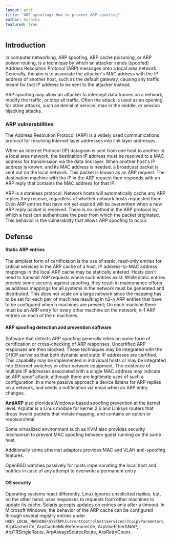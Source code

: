 ```yaml
---
layout: post
title: "ARP spoofing: How to prevent ARP spoofing"
author: Keshiba
featured: true
---
```



## Introduction

In computer networking, ARP spoofing, ARP cache poisoning, or ARP poison routing, is a technique by which an attacker sends (spoofed) Address Resolution Protocol (ARP) messages onto a local area network. Generally, the aim is to associate the attacker's MAC address with the IP address of another host, such as the default gateway, causing any traffic meant for that IP address to be sent to the attacker instead.

ARP spoofing may allow an attacker to intercept data frames on a network, modify the traffic, or stop all traffic. Often the attack is used as an opening for other attacks, such as denial of service, man in the middle, or session hijacking attacks.


### ARP vulnerabilities

The Address Resolution Protocol (ARP) is a widely used communications protocol for resolving Internet layer addresses into link layer addresses.

When an Internet Protocol (IP) datagram is sent from one host to another in a local area network, the destination IP address must be resolved to a MAC address for transmission via the data link layer. When another host's IP address is known, and its MAC address is needed, a broadcast packet is sent out on the local network. This packet is known as an ARP request. The destination machine with the IP in the ARP request then responds with an ARP reply that contains the MAC address for that IP.

ARP is a stateless protocol. Network hosts will automatically cache any ARP replies they receive, regardless of whether network hosts requested them. Even ARP entries that have not yet expired will be overwritten when a new ARP reply packet is received. There is no method in the ARP protocol by which a host can authenticate the peer from which the packet originated. This behavior is the vulnerability that allows ARP spoofing to occur.


## Defense

#### Static ARP entries
The simplest form of certification is the use of static, read-only entries for critical services in the ARP cache of a host. IP address-to-MAC address mappings in the local ARP cache may be statically entered. Hosts don't need to transmit ARP requests where such entries exist. While static entries provide some security against spoofing, they result in maintenance efforts as address mappings for all systems in the network must be generated and distributed. This does not scale on a large network since the mapping has to be set for each pair of machines resulting in n2-n ARP entries that have to be configured when n machines are present; On each machine there must be an ARP entry for every other machine on the network; n-1 ARP entries on each of the n machines.

#### ARP spoofing detection and prevention software
Software that detects ARP spoofing generally relies on some form of certification or cross-checking of ARP responses. Uncertified ARP responses are then blocked. These techniques may be integrated with the DHCP server so that both dynamic and static IP addresses are certified. This capability may be implemented in individual hosts or may be integrated into Ethernet switches or other network equipment. The existence of multiple IP addresses associated with a single MAC address may indicate an ARP spoof attack, although there are legitimate uses of such a configuration. In a more passive approach a device listens for ARP replies on a network, and sends a notification via email when an ARP entry changes.

**AntiARP** also provides Windows-based spoofing prevention at the kernel level. ArpStar is a Linux module for kernel 2.6 and Linksys routers that drops invalid packets that violate mapping, and contains an option to repoison/heal.

Some virtualized environment such as KVM also provides security mechanism to prevent MAC spoofing between guest running on the same host.

Additionally some ethernet adapters provides MAC and VLAN anti-spoofing features.

OpenBSD watches passively for hosts impersonating the local host and notifies in case of any attempt to overwrite a permanent entry

#### OS security
Operating systems react differently. Linux ignores unsolicited replies, but, on the other hand, uses responses to requests from other machines to update its cache. Solaris accepts updates on entries only after a timeout. In Microsoft Windows, the behavior of the ARP cache can be configured through several registry entries under `HKEY_LOCAL_MACHINE\SYSTEM\CurrentControlSet\Services\Tcpip\Parameters`, ArpCacheLife, ArpCacheMinReferenceLife, ArpUseEtherSNAP, ArpTRSingleRoute, ArpAlwaysSourceRoute, ArpRetryCount.
